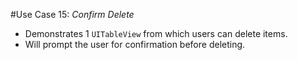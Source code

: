 #Use Case 15: _Confirm Delete_

- Demonstrates 1 `UITableView` from which users can delete items.
- Will prompt the user for confirmation before deleting.